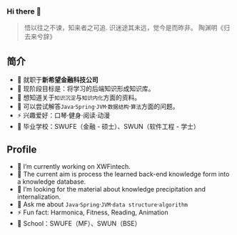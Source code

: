 ### Hi there 👋

<!--
**koreQAQ/koreQAQ** is a ✨ _special_ ✨ repository because its `README.md` (this file) appears on your GitHub profile.

Here are some ideas to get you started:

- 🔭 I’m currently working on ...
- 🌱 I’m currently learning ...
- 👯 I’m looking to collaborate on ...
- 🤔 I’m looking for help with ...
- 💬 Ask me about ...
- 📫 How to reach me: ...
- 😄 Pronouns: ...
- ⚡ Fun fact: ...
-->
> 悟以往之不谏，知来者之可追.
> 识迷途其未远，觉今是而昨非。
> 			  陶渊明《归去来兮辞》

## 简介
- 🔭  就职于**新希望金融科技公司**
- 🌱  现阶段目标是：将学习的后端知识形成知识库。
- 🤔  想知道关于`知识沉淀`与`知识内化`方面的资料。
- 💬  可以尝试解答`Java`·`Spring`·`JVM`·`数据结构`·`算法`方面的问题。
- ⚡  兴趣爱好：口琴·健身·阅读·动漫
- 🏫  毕业学校：SWUFE（金融 - 硕士）、SWUN（软件工程 - 学士）

## Profile
- 🔭  I’m currently working on XWFintech.
- 🌱  The current aim is process the learned back-end knowledge form into a knowledge database.
- 🤔  I’m looking for the material about knowledge precipitation and internalization.
- 💬  Ask me about `Java`·`Spring`·`JVM`·`data structure`·`algorithm`
- ⚡  Fun fact: Harmonica, Fitness, Reading, Animation
- 🏫  School：SWUFE（MF）、SWUN（BSE）
